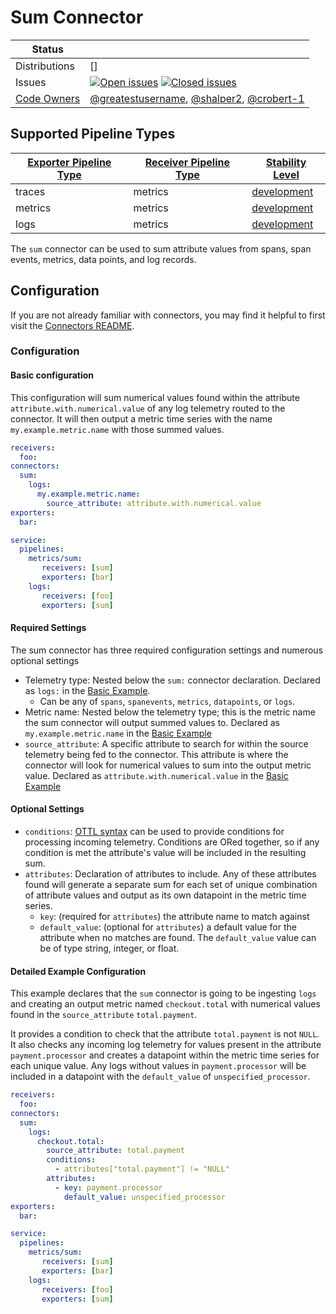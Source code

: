 # Sum Connector
<!-- status autogenerated section -->
| Status        |           |
| ------------- |-----------|
| Distributions | [] |
| Issues        | [![Open issues](https://img.shields.io/github/issues-search/open-telemetry/opentelemetry-collector-contrib?query=is%3Aissue%20is%3Aopen%20label%3Aconnector%2Fsum%20&label=open&color=orange&logo=opentelemetry)](https://github.com/open-telemetry/opentelemetry-collector-contrib/issues?q=is%3Aopen+is%3Aissue+label%3Aconnector%2Fsum) [![Closed issues](https://img.shields.io/github/issues-search/open-telemetry/opentelemetry-collector-contrib?query=is%3Aissue%20is%3Aclosed%20label%3Aconnector%2Fsum%20&label=closed&color=blue&logo=opentelemetry)](https://github.com/open-telemetry/opentelemetry-collector-contrib/issues?q=is%3Aclosed+is%3Aissue+label%3Aconnector%2Fsum) |
| [Code Owners](https://github.com/open-telemetry/opentelemetry-collector-contrib/blob/main/CONTRIBUTING.md#becoming-a-code-owner)    | [@greatestusername](https://www.github.com/greatestusername), [@shalper2](https://www.github.com/shalper2), [@crobert-1](https://www.github.com/crobert-1) |

[development]: https://github.com/open-telemetry/opentelemetry-collector#development

## Supported Pipeline Types

| [Exporter Pipeline Type] | [Receiver Pipeline Type] | [Stability Level] |
| ------------------------ | ------------------------ | ----------------- |
| traces | metrics | [development] |
| metrics | metrics | [development] |
| logs | metrics | [development] |

[Exporter Pipeline Type]: https://github.com/open-telemetry/opentelemetry-collector/blob/main/connector/README.md#exporter-pipeline-type
[Receiver Pipeline Type]: https://github.com/open-telemetry/opentelemetry-collector/blob/main/connector/README.md#receiver-pipeline-type
[Stability Level]: https://github.com/open-telemetry/opentelemetry-collector#stability-levels
<!-- end autogenerated section -->

The `sum` connector can be used to sum attribute values from spans, span events, metrics, data points, and log records.

## Configuration

If you are not already familiar with connectors, you may find it helpful to first visit the [Connectors README](https://github.com/open-telemetry/opentelemetry-collector/blob/main/connector/README.md).

### Configuration

#### Basic configuration

This configuration will sum numerical values found within the attribute `attribute.with.numerical.value` of any log telemetry routed to the connector. It will then output a metric time series with the name `my.example.metric.name` with those summed values.

```yaml
receivers:
  foo:
connectors:
  sum:
    logs:
      my.example.metric.name:
        source_attribute: attribute.with.numerical.value
exporters:
  bar:

service:
  pipelines:
    metrics/sum:
       receivers: [sum]
       exporters: [bar]
    logs:
       receivers: [foo]
       exporters: [sum]
```

#### Required Settings

The sum connector has three required configuration settings and numerous optional settings

- Telemetry type: Nested below the `sum:` connector declaration. Declared as `logs:` in the [Basic Example](#basic-configuration). 
  - Can be any of `spans`, `spanevents`, `metrics`, `datapoints`, or `logs`.
- Metric name: Nested below the telemetry type; this is the metric name the sum connector will output summed values to. Declared as `my.example.metric.name` in the [Basic Example](#basic-configuration)
- `source_attribute`: A specific attribute to search for within the source telemetry being fed to the connector. This attribute is where the connector will look for numerical values to sum into the output metric value. Declared as `attribute.with.numerical.value` in the [Basic Example](#basic-configuration)

#### Optional Settings

- `conditions`: [OTTL syntax](https://github.com/open-telemetry/opentelemetry-collector-contrib/blob/main/pkg/ottl/LANGUAGE.md) can be used to provide conditions for processing incoming telemetry. Conditions are ORed together, so if any condition is met the attribute's value will be included in the resulting sum. 
- `attributes`: Declaration of attributes to include. Any of these attributes found will generate a separate sum for each set of unique combination of attribute values and output as its own datapoint in the metric time series. 
  - `key`: (required for `attributes`) the attribute name to match against
  - `default_value`: (optional for `attributes`) a default value for the attribute when no matches are found. The `default_value` value can be of type string, integer, or float.

#### Detailed Example Configuration

This example declares that the `sum` connector is going to be ingesting `logs` and creating an output metric named `checkout.total` with numerical values found in the `source_attribute` `total.payment`.

It provides a condition to check that the attribute `total.payment` is not `NULL`. It also checks any incoming log telemetry for values present in the attribute `payment.processor` and creates a datapoint within the metric time series for each unique value. Any logs without values in `payment.processor` will be included in a datapoint with the `default_value` of `unspecified_processor`.

```yaml
receivers:
  foo:
connectors:
  sum:
    logs:
      checkout.total:
        source_attribute: total.payment
        conditions:
          - attributes["total.payment"] != "NULL"
        attributes:
          - key: payment.processor
            default_value: unspecified_processor
exporters:
  bar:

service:
  pipelines:
    metrics/sum:
       receivers: [sum]
       exporters: [bar]
    logs:
       receivers: [foo]
       exporters: [sum]
```

[Connectors README]: https://github.com/open-telemetry/opentelemetry-collector/blob/main/connector/README.md

